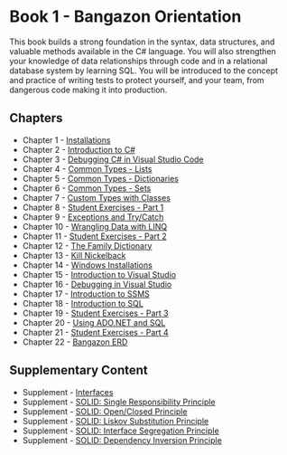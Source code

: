 # Book 1 - Bangazon Orientation

This book builds a strong foundation in the syntax, data structures, and valuable methods available in the C# language. You will also strengthen your knowledge of data relationships through code and in a relational database system by learning SQL. You will be introduced to the concept and practice of writing tests to protect yourself, and your team, from dangerous code making it into production.

## Chapters

- Chapter 1 - [Installations](./chapters/INSTALLATIONS.md)
- Chapter 2 - [Introduction to C#](./chapters/CSHARP_INTRO.md)
- Chapter 3 - [Debugging C# in Visual Studio Code](./chapters/DEBUGGING_VSCODE.md)
- Chapter 4 - [Common Types - Lists](./chapters/DATA_STRUCTURES_LIST.md)
- Chapter 5 - [Common Types - Dictionaries](./chapters/DATA_STRUCTURES_DICTIONARY.md)
- Chapter 6 - [Common Types - Sets](./chapters/DATA_STRUCTURES_SET.md)
- Chapter 7 - [Custom Types with Classes](./chapters/CLASSES_INTRO.md)
- Chapter 8 - [Student Exercises - Part 1](./chapters/STUDENT_EXERCISES_TYPES.md)
- Chapter 9 - [Exceptions and Try/Catch](./chapters/TRY_CATCH_INTRO.md)
- Chapter 10 - [Wrangling Data with LINQ](./chapters/LINQ_INTRO.md)
- Chapter 11 - [Student Exercises - Part 2](./chapters/STUDENT_EXERCISES_LINQ.md)
- Chapter 12 - [The Family Dictionary](./chapters/FAMILY_DICTIONARY.md)
- Chapter 13 - [Kill Nickelback](./chapters/KILL_NICKELBACK_LINQ.md)
- Chapter 14 - [Windows Installations](./chapters/WINDOWS_PRO_INSTALLS.md)
- Chapter 15 - [Introduction to Visual Studio](./chapters/VISUAL_STUDIO.md)
- Chapter 16 - [Debugging in Visual Studio](./chapters/DEBUGGING_VS.md)
- Chapter 17 - [Introduction to SSMS](./chapters/SSMS_INTRO.md)
- Chapter 18 - [Introduction to SQL](./chapters/SQL_INTRO.md)
- Chapter 19 - [Student Exercises - Part 3](./chapters/STUDENT_EXERCISES_SQL.md)
- Chapter 20 - [Using ADO.NET and SQL](./chapters/ADONET_INTRO.md)
- Chapter 21 - [Student Exercises - Part 4](./chapters/STUDENT_EXERCISES_DAPPER.md)
- Chapter 22 - [Bangazon ERD](./chapters/BANGAZON_ERD.md)

## Supplementary Content

- Supplement - [Interfaces](./chapters/INTERFACES_INTRO.md)
- Supplement - [SOLID: Single Responsibility Principle](./chapters/SINGLE_RESPONSIBILITY_PRINCIPLE.md)
- Supplement - [SOLID: Open/Closed Principle](./chapters/OPEN_CLOSED_PRINCIPLE.md)
- Supplement - [SOLID: Liskov Substitution Principle](./chapters/LISKOV_SUBSTITUTION_PRINCIPLE.md)
- Supplement - [SOLID: Interface Segregation Principle](./chapters/INTERFACE_SEGREGATION_PRINCIPLE.md)
- Supplement - [SOLID: Dependency Inversion Principle](./chapters/DEPENDENCY_INVERSION_PRINCIPLE.md)
